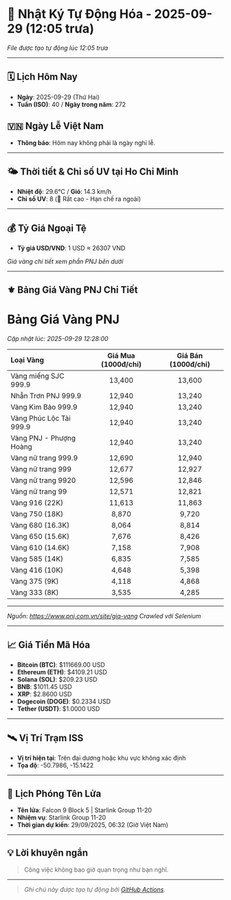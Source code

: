 # 🚀 Nhật Ký Tự Động Hóa - 2025-09-29 (12:05 trưa)

*File được tạo tự động lúc 12:05 trưa*

---
<!-- CALENDAR-MODULE -->
## 🗓️ Lịch Hôm Nay
- **Ngày**: 2025-09-29 (Thứ Hai)
- **Tuần (ISO)**: 40 / **Ngày trong năm**: 272

<!-- HOLIDAY-MODULE -->
## 🇻🇳 Ngày Lễ Việt Nam
- **Thông báo**: Hôm nay không phải là ngày nghỉ lễ.

---
<!-- WEATHER-UV-MODULE -->
## 🌤️ Thời tiết & Chỉ số UV tại Ho Chi Minh
- **Nhiệt độ**: 29.6°C / **Gió**: 14.3 km/h
- **Chỉ số UV**: 8 (🔴 Rất cao - Hạn chế ra ngoài)

---
<!-- FINANCE-MODULE -->
## 💰 Tỷ Giá Ngoại Tệ
- **Tỷ giá USD/VND**: 1 USD ≈ 26307 VND

*Giá vàng chi tiết xem phần PNJ bên dưới*

---
<!-- PNJ-GOLD-MODULE -->
## ⚜️ Bảng Giá Vàng PNJ Chi Tiết

# Bảng Giá Vàng PNJ
*Cập nhật lúc: 2025-09-29 12:28:00*

| Loại Vàng | Giá Mua (1000đ/chỉ) | Giá Bán (1000đ/chỉ) |
|:---|:---:|:---:|
| Vàng miếng SJC 999.9 | 13,400 | 13,600 |
| Nhẫn Trơn PNJ 999.9 | 12,940 | 13,240 |
| Vàng Kim Bảo 999.9 | 12,940 | 13,240 |
| Vàng Phúc Lộc Tài 999.9 | 12,940 | 13,240 |
| Vàng PNJ - Phượng Hoàng | 12,940 | 13,240 |
| Vàng nữ trang 999.9 | 12,690 | 12,940 |
| Vàng nữ trang 999 | 12,677 | 12,927 |
| Vàng nữ trang 9920 | 12,596 | 12,846 |
| Vàng nữ trang 99 | 12,571 | 12,821 |
| Vàng 916 (22K) | 11,613 | 11,863 |
| Vàng 750 (18K) | 8,870 | 9,720 |
| Vàng 680 (16.3K) | 8,064 | 8,814 |
| Vàng 650 (15.6K) | 7,676 | 8,426 |
| Vàng 610 (14.6K) | 7,158 | 7,908 |
| Vàng 585 (14K) | 6,835 | 7,585 |
| Vàng 416 (10K) | 4,648 | 5,398 |
| Vàng 375 (9K) | 4,118 | 4,868 |
| Vàng 333 (8K) | 3,535 | 4,285 |

---
*Nguồn: https://www.pnj.com.vn/site/gia-vang*
*Crawled với Selenium*

---
<!-- CRYPTO-MODULE -->
## 📈 Giá Tiền Mã Hóa
- **Bitcoin (BTC)**: $111669.00 USD
- **Ethereum (ETH)**: $4109.21 USD
- **Solana (SOL)**: $209.23 USD
- **BNB**: $1011.45 USD
- **XRP**: $2.8600 USD
- **Dogecoin (DOGE)**: $0.2334 USD
- **Tether (USDT)**: $1.0000 USD

---
<!-- ISS-MODULE -->
## 🛰️ Vị Trí Trạm ISS
- **Vị trí hiện tại**: Trên đại dương hoặc khu vực không xác định
- **Tọa độ**: -50.7986, -15.1422

---
<!-- LAUNCH-MODULE -->
## 🚀 Lịch Phóng Tên Lửa
- **Tên lửa**: Falcon 9 Block 5 | Starlink Group 11-20
- **Nhiệm vụ**: Starlink Group 11-20
- **Thời gian dự kiến**: 29/09/2025, 06:32 (Giờ Việt Nam)

---
<!-- ADVICE-MODULE -->
## 💡 Lời khuyên ngắn
> Công việc không bao giờ quan trọng như bạn nghĩ.

---
<!-- FOOTER-MODULE -->
> *Ghi chú này được tạo tự động bởi [GitHub Actions](https://github.com/features/actions).*
